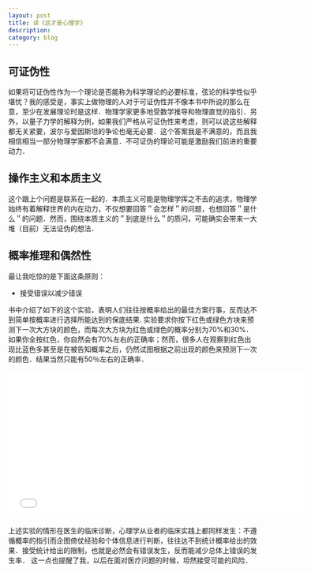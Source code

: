 ```yaml
---
layout: post
title: 读《这才是心理学》
description: 
category: blog
---
```

## 可证伪性
如果将可证伪性作为一个理论是否能称为科学理论的必要标准，弦论的科学性似乎堪忧？我的感受是，事实上做物理的人对于可证伪性并不像本书中所说的那么在意，至少在发展理论时是这样．物理学家更多地受数学推导和物理直觉的指引．另外，以量子力学的解释为例，如果我们严格从可证伪性来考虑，则可以说这些解释都无关紧要，波尔与爱因斯坦的争论也毫无必要．这个答案我是不满意的，而且我相信相当一部分物理学家都不会满意．不可证伪的理论可能是激励我们前进的重要动力．

## 操作主义和本质主义
这个跟上个问题是联系在一起的．本质主义可能是物理学挥之不去的追求，物理学始终有着解释世界的内在动力，不仅想要回答＂会怎样＂的问题，也想回答＂是什么＂的问题．然而，围绕本质主义的＂到底是什么＂的质问，可能确实会带来一大堆（目前）无法证伪的想法．

## 概率推理和偶然性
最让我吃惊的是下面这条原则：
* 接受错误以减少错误

书中介绍了如下的这个实验，表明人们往往按概率给出的最佳方案行事，反而达不到简单按概率进行选择所能达到的保底结果.
实验要求你按下红色或绿色方块来预测下一次大方块的颜色，而每次大方块为红色或绿色的概率分别为70%和30%．如果你全按红色，你自然会有70%左右的正确率；然而，很多人在观察到红色出现比蓝色多甚至是在被告知概率之后，仍然试图根据之前出现的颜色来预测下一次的颜色．结果当然只能有50％左右的正确率．
<iframe src="{{site.url}}/html/red_blue_game.html" marginwidth="30px" frameborder="0" scrolling="no" height="300px" width="600px"> </iframe>

上述实验的情形在医生的临床诊断，心理学从业者的临床实践上都同样发生：不遵循概率的指引而企图倚仗经验和个体信息进行判断，往往达不到统计概率给出的效果．接受统计给出的限制，也就是必然会有错误发生，反而能减少总体上错误的发生率．
这一点也提醒了我，以后在面对医疗问题的时候，坦然接受可能的风险．

